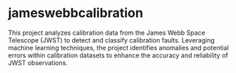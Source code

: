 # jameswebbcalibration
This project analyzes calibration data from the James Webb Space Telescope (JWST) to detect and classify calibration faults. Leveraging machine learning techniques, the project identifies anomalies and potential errors within calibration datasets to enhance the accuracy and reliability of JWST observations.
